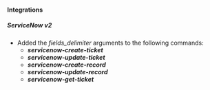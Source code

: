 
#### Integrations
##### ServiceNow v2
- Added the *fields_delimiter* arguments to the following commands:
    - ***servicenow-create-ticket***
    - ***servicenow-update-ticket***
    - ***servicenow-create-record***
    - ***servicenow-update-record***
    - ***servicenow-get-ticket*** 
